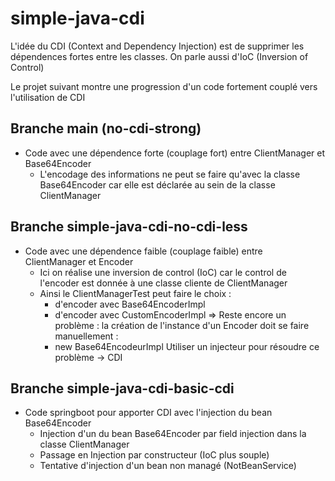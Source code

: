 # simple-java-cdi

L'idée du CDI (Context and Dependency Injection) est de supprimer les dépendences fortes
entre les classes. On parle aussi d'IoC (Inversion of Control)

Le projet suivant montre une progression d'un code fortement couplé vers l'utilisation de CDI

## Branche main (no-cdi-strong)
- Code avec une dépendence forte (couplage fort) entre ClientManager et Base64Encoder
  - L'encodage des informations ne peut se faire qu'avec la classe Base64Encoder car elle est déclarée au sein de la classe ClientManager

## Branche simple-java-cdi-no-cdi-less
- Code avec une dépendence faible (couplage faible) entre ClientManager et Encoder
  - Ici on réalise une inversion de control (IoC) car le control de l'encoder est donnée à une classe cliente de ClientManager
  - Ainsi le ClientManagerTest peut faire le choix :
    - d'encoder avec Base64EncoderImpl
    - d'encoder avec CustomEncoderImpl
      => Reste encore un problème : la création de l'instance d'un Encoder doit se faire manuellement :
    - new Base64EncodeurImpl
      Utiliser un injecteur pour résoudre ce problème -> CDI

## Branche simple-java-cdi-basic-cdi
- Code springboot pour apporter CDI avec l'injection du bean Base64Encoder
  - Injection d'un du bean Base64Encoder par field injection dans la classe ClientManager
  - Passage en Injection par constructeur (IoC plus souple)
  - Tentative d'injection d'un bean non managé (NotBeanService)